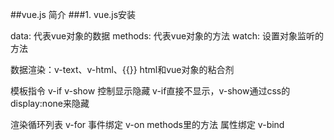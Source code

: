##vue.js 简介
###1. vue.js安装

data:      代表vue对象的数据
methods:   代表vue对象的方法
watch:     设置对象监听的方法

数据渲染：v-text、v-html、{{}} html和vue对象的粘合剂

模板指令 v-if v-show 控制显示隐藏 v-if直接不显示，v-show通过css的display:none来隐藏

渲染循环列表 v-for 
事件绑定 v-on methods里的方法
属性绑定 v-bind